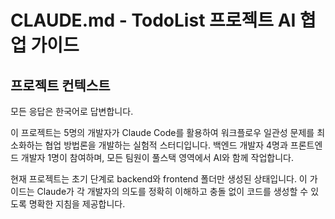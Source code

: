 # CLAUDE.md - TodoList 프로젝트 AI 협업 가이드

## 프로젝트 컨텍스트
모든 응답은 한국어로 답변합니다.

이 프로젝트는 5명의 개발자가 Claude Code를 활용하여 워크플로우 일관성 문제를 최소화하는 협업 방법론을 개발하는 실험적 스터디입니다. 
백엔드 개발자 4명과 프론트엔드 개발자 1명이 참여하며, 모든 팀원이 풀스택 영역에서 AI와 함께 작업합니다.

현재 프로젝트는 초기 단계로 backend와 frontend 폴더만 생성된 상태입니다. 이 가이드는 Claude가 각 개발자의 의도를 정확히 이해하고 충돌 없이 코드를 생성할 수 있도록 명확한 지침을 제공합니다.

